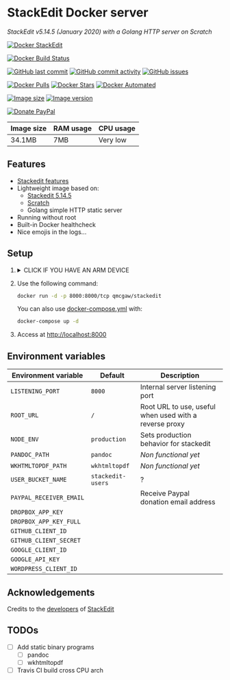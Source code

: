 # StackEdit Docker server

*StackEdit v5.14.5 (January 2020) with a Golang HTTP server on Scratch*

[![Docker StackEdit](https://github.com/qdm12/stackedit-docker/raw/master/title.png)](https://hub.docker.com/r/qmcgaw/stackedit/)

[![Docker Build Status](https://img.shields.io/docker/build/qmcgaw/stackedit.svg)](https://hub.docker.com/r/qmcgaw/stackedit)

[![GitHub last commit](https://img.shields.io/github/last-commit/qdm12/stackedit-docker.svg)](https://github.com/qdm12/stackedit-docker/commits)
[![GitHub commit activity](https://img.shields.io/github/commit-activity/y/qdm12/stackedit-docker.svg)](https://github.com/qdm12/stackedit-docker/commits)
[![GitHub issues](https://img.shields.io/github/issues/qdm12/stackedit-docker.svg)](https://github.com/qdm12/stackedit-docker/issues)

[![Docker Pulls](https://img.shields.io/docker/pulls/qmcgaw/stackedit.svg)](https://hub.docker.com/r/qmcgaw/stackedit)
[![Docker Stars](https://img.shields.io/docker/stars/qmcgaw/stackedit.svg)](https://hub.docker.com/r/qmcgaw/stackedit)
[![Docker Automated](https://img.shields.io/docker/automated/qmcgaw/stackedit.svg)](https://hub.docker.com/r/qmcgaw/stackedit)

[![Image size](https://images.microbadger.com/badges/image/qmcgaw/stackedit.svg)](https://microbadger.com/images/qmcgaw/stackedit)
[![Image version](https://images.microbadger.com/badges/version/qmcgaw/stackedit.svg)](https://microbadger.com/images/qmcgaw/stackedit)

[![Donate PayPal](https://img.shields.io/badge/Donate-PayPal-green.svg)](https://paypal.me/qdm12)

| Image size | RAM usage | CPU usage |
| --- | --- | --- |
| 34.1MB | 7MB | Very low |

## Features

- [Stackedit features](https://github.com/benweet/stackedit/blob/master/README.md#stackedit-can)
- Lightweight image based on:
  - [Stackedit 5.14.5](https://github.com/benweet/stackedit)
  - [Scratch](https://hub.docker.com/_/scratch)
  - Golang simple HTTP static server
- Running without root
- Built-in Docker healthcheck
- Nice emojis in the logs...

## Setup

1. <details><summary>CLICK IF YOU HAVE AN ARM DEVICE</summary><p>

    You need to build the Docker image yourself using `git` and `docker`

    ```sh
    docker build -t qmcgaw/stackedit https://github.com/qdm12/stackedit-docker.git
    ```

    </p></details>

1. Use the following command:

    ```sh
    docker run -d -p 8000:8000/tcp qmcgaw/stackedit
    ```

    You can also use [docker-compose.yml](https://github.com/qdm12/stackedit-docker/blob/master/docker-compose.yml) with:

    ```sh
    docker-compose up -d
    ```

1. Access at [http://localhost:8000](http://localhost:8000)

## Environment variables

| Environment variable | Default | Description |
| --- | --- | --- |
| `LISTENING_PORT` | `8000` | Internal server listening port |
| `ROOT_URL` | `/` | Root URL to use, useful when used with a reverse proxy |
| `NODE_ENV` | `production` | Sets production behavior for stackedit  |
| `PANDOC_PATH` | `pandoc` | *Non functional yet* |
| `WKHTMLTOPDF_PATH` | `wkhtmltopdf` | *Non functional yet* |
| `USER_BUCKET_NAME` | `stackedit-users` | ? |
| `PAYPAL_RECEIVER_EMAIL` |  | Receive Paypal donation email address |
| `DROPBOX_APP_KEY` | | |
| `DROPBOX_APP_KEY_FULL` | | |
| `GITHUB_CLIENT_ID` | | |
| `GITHUB_CLIENT_SECRET` | | |
| `GOOGLE_CLIENT_ID` | | |
| `GOOGLE_API_KEY` | | |
| `WORDPRESS_CLIENT_ID` | | |

## Acknowledgements

Credits to the [developers](https://github.com/benweet/stackedit/graphs/contributors) of [StackEdit](https://stackedit.io/)

## TODOs

- [ ] Add static binary programs
    - [ ] pandoc
    - [ ] wkhtmltopdf
- [ ] Travis CI build cross CPU arch

